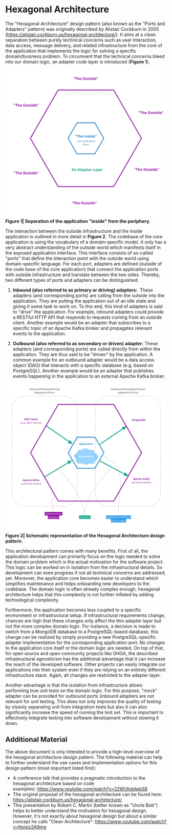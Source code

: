 # Hexagonal Architecture

The "Hexagonal Architecture" design pattern (also known as the "Ports and Adapters" pattern) was originally described by Alistair Cockburn in 2005 (https://alistair.cockburn.us/hexagonal-architecture/). It aims at a clean separation between purely technical concerns such as user interaction, data access, message delivery, and related infrastructure from the core of the application that implements the logic for solving a specific domain/business problem. To circumvent that the technical concerns bleed into our domain logic, an adapter code layer is introduced (**Figure 1**).

![](../imgs/hex_arch_separate.jpg)
**Figure 1| Separation of the application "inside" from the periphery.**

The interaction between the outside infrastructure and the inside application is outlined in more detail in **Figure 2**. The codebase of the core application is using the vocabulary of a domain-specific model. It only has a very abstract understanding of the outside world which manifests itself in the exposed application interface. This interface consists of so-called "ports" that define the interaction point with the outside world using domain-specific language. For each port, adapters are defined (outside of the code base of the core application) that connect the application ports with outside infrastructure and translate between the two sides. Thereby, two different types of ports and adapters can be distinguished:

1. **Inbound (also referred to as primary or driving) adapters:**
 These adapters (and corresponding ports) are calling from the outside into the application. They are putting the application out of an idle state and giving it some task to work on. To this end, this kind of adapters is said to "drive" the application. For example, inbound adapters could provide a RESTful HTTP API that responds to requests coming from an outside client. Another example would be an adapter that subscribes to a specific topic of an Apache Kafka broker and propagates relevant events to the application.

2. **Outbound (also referred to as secondary or driven) adapter:**
These adapters (and corresponding ports) are called directly from within the application. They are thus said to be "driven" by the application. A common example for an outbound adapter would be a data access object (DAO) that interacts with a specific database (e.g. based on PostgreSQL). Another example would be an adapter that publishes events happening in the application to an external Apache Kafka broker.

![](../imgs/hex_arch.jpg)
**Figure 2| Schematic representation of the Hexagonal Architecture design pattern.**

This architectural pattern comes with many benefits. First of all, the application development can primarily focus on the logic needed to solve the domain problem which is the actual motivation for the software project. This logic can be worked on in isolation from the infrastructural details. So development can even progress if not all technical concerns are addressed, yet. Moreover, the application core becomes easier to understand which simplifies maintenance and helps onboarding new developers to the codebase. The domain logic is often already complex enough, hexagonal architecture helps that this complexity is not further inflated by adding technological complexity.

Furthermore, the application becomes less coupled to a specific environment or infrastructural setup. If infrastructural requirements change, chances are high that these changes only affect the thin adapter layer but not the more complex domain logic. For instance, a decision is made to switch from a MongoDB database to a PostgreSQL-based database, this change can be realized by simply providing a new PostgreSQL-specific adapter implementation for the corresponding application port. No changes to the application core itself or the domain logic are needed. On top of that, for open source and open community projects like GHGA, the described infrastructural agnosticism has the additional advantage that it can increase the reach of the developed software. Other projects can easily integrate our applications into their system even if they are relying on an entirely different infrastructure stack. Again, all changes are restricted to the adapter layer.

Another advantage is that the isolation from infrastructure allows performing true unit tests on the domain logic. For this purpose, "mock" adapter can be provided for outbound ports (inbound adapters are not relevant for unit testing. This does not only improves the quality of testing by cleanly separating unit from integration tests but also it can also significantly increase the speed of running the test set. This is important to effectively integrate testing into software development without slowing it down.

## Additional Material

The above document is only intended to provide a high-level overview of the hexagonal architecture design pattern. The following material can help to further understand the use cases and implementation options for this design pattern (most important listed first):

- A conference talk that provides a pragmatic introduction to the hexagonal architecture based on code examples): https://www.youtube.com/watch?v=22WUhddwkS8
- The original proposal of the hexagonal architecture can be found here: https://alistair.cockburn.us/hexagonal-architecture/
- This presentation by Robert C. Martin (better known as "Uncle Bob") helps to better understand the motivation for hexagonal design. However, it's not exactly about hexagonal design but about a similar concept he calls "Clean Architecture": https://www.youtube.com/watch?v=Nsjsiz2A9mg
